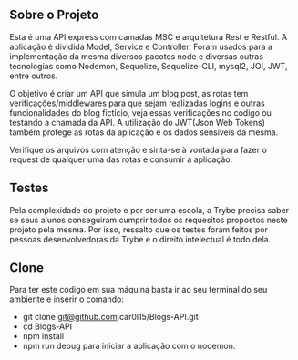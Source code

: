 ## Sobre o Projeto

Esta é uma API express com camadas MSC e arquitetura Rest e Restful.
A aplicação é dividida Model, Service e Controller. 
Foram usados para a implementação da mesma diversos pacotes node
e  diversas outras tecnologias como Nodemon, Sequelize, Sequelize-CLI, 
mysql2, JOI, JWT, entre outros.

O objetivo é criar um API que simula um blog post, as rotas tem
verificações/middlewares para que sejam realizadas logins e outras 
funcionalidades do blog fictício, veja essas verificações no código ou 
testando a chamada da API.
A utilização do JWT(Json Web Tokens) também protege as rotas da aplicação e 
os dados sensíveis da mesma. 

Verifique os arquivos com atenção e sinta-se à vontada para fazer o
request de qualquer uma das rotas e consumir a aplicação.

## Testes

Pela complexidade do projeto e por ser uma escola, a Trybe precisa saber se seus alunos conseguiram cumprir todos os requesitos 
propostos neste projeto pela mesma. Por isso, ressalto que os testes foram feitos por pessoas desenvolvedoras da Trybe
e o direito intelectual é todo dela.

## Clone

Para ter este código em sua máquina basta ir ao seu terminal do seu ambiente e inserir o comando:

- git clone git@github.com:car0l15/Blogs-API.git
- cd Blogs-API
- npm install 
- npm run debug para iniciar a aplicação com o nodemon.
